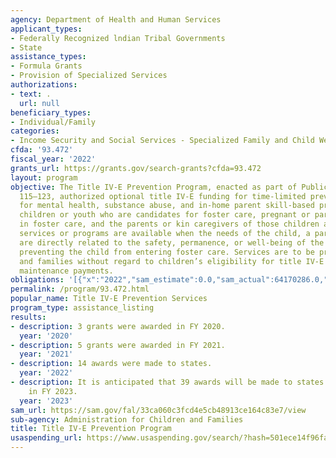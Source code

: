 ```yaml
---
agency: Department of Health and Human Services
applicant_types:
- Federally Recognized lndian Tribal Governments
- State
assistance_types:
- Formula Grants
- Provision of Specialized Services
authorizations:
- text: .
  url: null
beneficiary_types:
- Individual/Family
categories:
- Income Security and Social Services - Specialized Family and Child Welfare Services
cfda: '93.472'
fiscal_year: '2022'
grants_url: https://grants.gov/search-grants?cfda=93.472
layout: program
objective: The Title IV-E Prevention Program, enacted as part of Public Law (P.L.)
  115–123, authorized optional title IV-E funding for time-limited prevention services
  for mental health, substance abuse, and in-home parent skill-based programs for
  children or youth who are candidates for foster care, pregnant or parenting youth
  in foster care, and the parents or kin caregivers of those children and youth. These
  services or programs are available when the needs of the child, a parent, or a caregiver
  are directly related to the safety, permanence, or well-being of the child or to
  preventing the child from entering foster care. Services are to be provided to children
  and families without regard to children’s eligibility for title IV-E foster care
  maintenance payments.
obligations: '[{"x":"2022","sam_estimate":0.0,"sam_actual":64170286.0,"usa_spending_actual":75666149.0},{"x":"2023","sam_estimate":239442693.0,"sam_actual":0.0,"usa_spending_actual":186168115.0},{"x":"2024","sam_estimate":300000000.0,"sam_actual":0.0,"usa_spending_actual":141295277.0}]'
permalink: /program/93.472.html
popular_name: Title IV-E Prevention Services
program_type: assistance_listing
results:
- description: 3 grants were awarded in FY 2020.
  year: '2020'
- description: 5 grants were awarded in FY 2021.
  year: '2021'
- description: 14 awards were made to states.
  year: '2022'
- description: It is anticipated that 39 awards will be made to states and 3 to tribes
    in FY 2023.
  year: '2023'
sam_url: https://sam.gov/fal/33ca060c3fcd4e5cb48913ce164c83e7/view
sub-agency: Administration for Children and Families
title: Title IV-E Prevention Program
usaspending_url: https://www.usaspending.gov/search/?hash=501ece14f96fa015072d6c3c42286658
---
```

